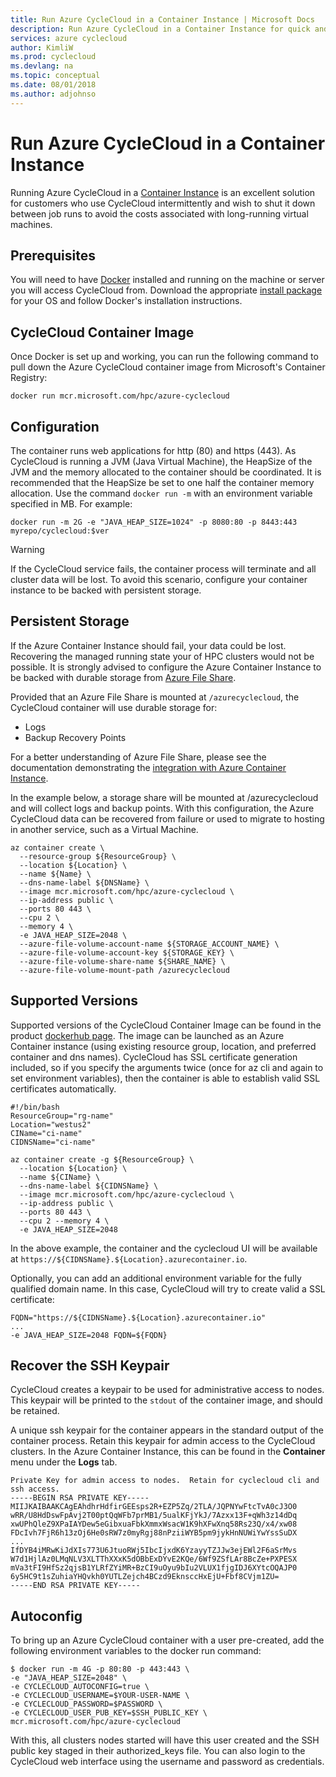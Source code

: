 ```yaml
---
title: Run Azure CycleCloud in a Container Instance | Microsoft Docs
description: Run Azure CycleCloud in a Container Instance for quick and easy use.
services: azure cyclecloud
author: KimliW
ms.prod: cyclecloud
ms.devlang: na
ms.topic: conceptual
ms.date: 08/01/2018
ms.author: adjohnso
---
```


# Run Azure CycleCloud in a Container Instance

Running Azure CycleCloud in a [Container Instance](https://azure.microsoft.com/en-us/services/container-instances/) is an excellent solution for customers who use CycleCloud intermittently and wish to shut it down between job runs to avoid the costs associated with long-running virtual machines.

## Prerequisites

You will need to have [Docker](https://www.docker.com) installed and running on the machine or server you will access CycleCloud from. Download the appropriate [install package](https://www.docker.com/get-started) for your OS and follow Docker's installation instructions.

## CycleCloud Container Image

Once Docker is set up and working, you can run the following command to pull down the Azure CycleCloud container image from Microsoft's Container Registry:

```azurecli-interactive
docker run mcr.microsoft.com/hpc/azure-cyclecloud
```

## Configuration

The container runs web applications for http (80) and https (443). As CycleCloud is running a JVM (Java Virtual Machine), the HeapSize of the JVM and the memory allocated to the container should be coordinated. It is recommended that the HeapSize be set to one half the container memory allocation. Use the command `docker run -m` with an environment variable specified in MB. For example:

```azurecli-interactive
docker run -m 2G -e "JAVA_HEAP_SIZE=1024" -p 8080:80 -p 8443:443 myrepo/cyclecloud:$ver
```

> [!WARNING]
> If the CycleCloud service fails, the container process will terminate and all cluster data will be lost. To avoid this scenario, configure your container instance to be backed with persistent storage.

## Persistent Storage

If the Azure Container Instance should fail, your data could be lost. Recovering the managed running state your of HPC clusters would not be possible. It is strongly advised to configure the Azure Container Instance to be backed with durable storage from [Azure File Share](https://docs.microsoft.com/en-us/azure/storage/files/storage-how-to-create-file-share).

Provided that an Azure File Share is mounted at `/azurecyclecloud`, the CycleCloud container will use durable storage for:

* Logs
* Backup Recovery Points

For a better understanding of Azure File Share, please see the documentation demonstrating the [integration with Azure Container Instance](https://docs.microsoft.com/en-us/azure/container-instances/container-instances-volume-azure-files).

In the example below, a storage share will be mounted at /azurecyclecloud and will collect logs and backup points. With this configuration, the Azure CycleCloud data can be recovered from failure or used to migrate to hosting in another service, such as a Virtual Machine.

``` sample
az container create \
  --resource-group ${ResourceGroup} \
  --location ${Location} \
  --name ${Name} \
  --dns-name-label ${DNSName} \
  --image mcr.microsoft.com/hpc/azure-cyclecloud \
  --ip-address public \
  --ports 80 443 \
  --cpu 2 \
  --memory 4 \
  -e JAVA_HEAP_SIZE=2048 \
  --azure-file-volume-account-name ${STORAGE_ACCOUNT_NAME} \
  --azure-file-volume-account-key ${STORAGE_KEY} \
  --azure-file-volume-share-name ${SHARE_NAME} \
  --azure-file-volume-mount-path /azurecyclecloud
  ```

## Supported Versions

Supported versions of the CycleCloud Container Image can be found in the product [dockerhub page](https://hub.docker.com/r/microsoft/azure-cyclecloud/). The image can be launched as an Azure Container instance (using existing resource group, location, and preferred container and dns names). CycleCloud has SSL certificate generation included, so if you specify the arguments twice (once for az cli and again to set environment variables), then the container is able to establish valid SSL certificates automatically.

``` sample
#!/bin/bash
ResourceGroup="rg-name"
Location="westus2"
CIName="ci-name"
CIDNSName="ci-name"

az container create -g ${ResourceGroup} \
  --location ${Location} \
  --name ${CIName} \
  --dns-name-label ${CIDNSName} \
  --image mcr.microsoft.com/hpc/azure-cyclecloud \
  --ip-address public \
  --ports 80 443 \
  --cpu 2 --memory 4 \
  -e JAVA_HEAP_SIZE=2048
```

In the above example, the container and the cyclecloud UI will be available at `https://${CIDNSName}.${Location}.azurecontainer.io`.

Optionally, you can add an additional environment variable for the fully qualified domain name. In this case, CycleCloud will try to create valid a SSL certificate:

``` sample
FQDN="https://${CIDNSName}.${Location}.azurecontainer.io"
...
-e JAVA_HEAP_SIZE=2048 FQDN=${FQDN}
```

## Recover the SSH Keypair

CycleCloud creates a keypair to be used for administrative access to nodes. This keypair will be printed to the `stdout` of the container image, and should be retained.

A unique ssh keypair for the container appears in the standard output of the container process. Retain this keypair for admin access to the CycleCloud clusters. In the Azure Container Instance, this can be found in the **Container** menu under the **Logs** tab.

``` sample
Private Key for admin access to nodes.  Retain for cyclecloud cli and ssh access.
-----BEGIN RSA PRIVATE KEY-----
MIIJKAIBAAKCAgEAhdhrHdfirGEEsps2R+EZP5Zq/2TLA/JQPNYwFtcTvA0cJ3O0
wRR/U8HdDswFpAvj2T00ptQqWFb7prMB1/5ualKFjYkJ/7Azxx13F+qWh3z14dDq
xwUPhQleZ9XPaIAYDew5eGibxuaFbkXmmxWsacW1K9hXFwXnq58Rs23Q/x4/xw08
FDcIvh7FjR6h13zOj6He0sRW7z0myRgj88nPziiWYB5pm9jykHnNUWiYwYssSuDX
...
IfDYB4iMRwKiJdXIs773U6JtuoRWj5IbcIjxdK6YzayyTZJJw3ejEWl2F6aSrMvs
W7d1HjlAz0LMqNLV3XLTThXXxK5dOBbExDYvE2KQe/6Wf9ZSfLAr8BcZe+PXPESX
mVa3tFI9HfSz2qjsB1YLRfZYiMR+BzCI9uOyu9bIu2VLUX1fjgIDJ6XYtcOQAJP0
6y5HC9t1sZuhiaYHQvkh0YUTLZejch4BCzd9EknsccHxEjU+Fbf8CVjm1ZU=
-----END RSA PRIVATE KEY-----
```

## Autoconfig
To bring up an Azure CycleCloud container with a user pre-created, add the following environment variables to the docker run command:

```azurecli-interactive
$ docker run -m 4G -p 80:80 -p 443:443 \
-e "JAVA_HEAP_SIZE=2048" \
-e CYCLECLOUD_AUTOCONFIG=true \
-e CYCLECLOUD_USERNAME=$YOUR-USER-NAME \
-e CYCLECLOUD_PASSWORD=$PASSWORD \
-e CYCLECLOUD_USER_PUB_KEY=$SSH_PUBLIC_KEY \
mcr.microsoft.com/hpc/azure-cyclecloud
```

With this, all clusters nodes started will have this user created and the SSH public key staged in their authorized_keys file. You can also login to the CycleCloud web interface using the username and password as credentials.
